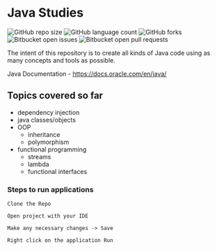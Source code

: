# Java Studies

![GitHub repo size](https://img.shields.io/github/repo-size/laiszig/java_oop_sandbox?style=for-the-badge)
![GitHub language count](https://img.shields.io/github/languages/count/laiszig/java_oop_sandbox?style=for-the-badge)
![GitHub forks](https://img.shields.io/github/forks/laiszig/java_oop_sandbox?style=for-the-badge)
![Bitbucket open issues](https://img.shields.io/bitbucket/issues/laiszig/java_oop_sandbox?style=for-the-badge)
![Bitbucket open pull requests](https://img.shields.io/bitbucket/pr-raw/laiszig/java_oop_sandbox?style=for-the-badge)

The intent of this repository is to create all kinds of Java code using as many concepts and tools as possible.

Java Documentation - https://docs.oracle.com/en/java/

## Topics covered so far
* dependency injection
* java classes/objects
* OOP
    * inheritance
    * polymorphism
 * functional programming
    * streams
    * lambda
    * functional interfaces

### Steps to run applications
```
Clone the Repo

Open project with your IDE

Make any necessary changes -> Save

Right click on the application Run
```
